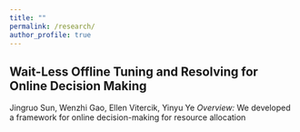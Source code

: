 ```yaml
---
title: ""
permalink: /research/
author_profile: true
---
```


## Wait-Less Offline Tuning and Resolving for Online Decision Making
Jingruo Sun, Wenzhi Gao, Ellen Vitercik, Yinyu Ye
*Overview:* We developed a framework for online decision-making for resource allocation
